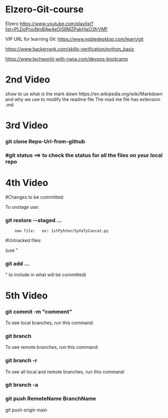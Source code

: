 # Elzero-Git-course
Elzero https://www.youtube.com/playlist?list=PLDoPjvoNmBAw4eOj58MZPakHjaO3frVMF

VIP URL for learning Git: https://www.nobledesktop.com/learn/git

https://www.hackerrank.com/skills-verification/python_basic

https://www.techworld-with-nana.com/devops-bootcamp

<h1> 2nd Video</h1>
show to us what is the mark down https://en.wikipedia.org/wiki/Markdown and why we use to modify  the readme file 
The read me file has extension .md

<h1> 3rd Video</h1>

<h3>git clone Repo-Url-from-github<h3>

#git status ==> to check the status for all the files on your local repo 

<h1> 4th Video</h1>

#Changes to be committed:

To unstage use:
  <h3>git restore --staged <file>...</h3>
  
        new file:   ex: 1stPyhton/SyVaTyConcat.py

#Untracked files:
  
  (use "<h3>git add <file>...</h3>" to include in what will be committed)

<h1> 5th Video</h1>
  
<h3>git commit -m "comment"</h3>
  
To see local branches, run this command:
  
<h3>git branch</h3>
  
To see remote branches, run this command:
  
<h3>git branch -r</h3>
  
To see all local and remote branches, run this command:
  
<h3>git branch -a</h3>

<h3>git push RemoteName BranchName</h3>
  
git push origin main
  

  
